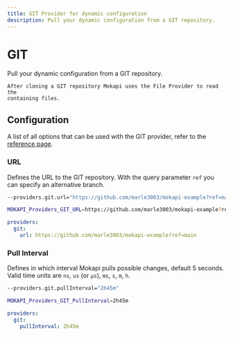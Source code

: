```yaml
---
title: GIT Provider for dynamic configuration
description: Pull your dynamic configuration from a GIT repository.
---
```

# GIT

Pull your dynamic configuration from a GIT repository.

``` box=tip
After cloning a GIT repository Mokapi uses the File Provider to read the
containing files.
```

## Configuration

A list of all options that can be used with the GIT provider, refer to
the [reference page](/docs/configuration/reference.md).


### URL
Defines the URL to the GIT repository. With the query parameter `ref` you can specify an alternative
branch.

```bash tab=CLI
--providers.git.url="https://github.com/marle3003/mokapi-example?ref=main"
```
```bash tab=Env
MOKAPI_Providers_GIT_URL=https://github.com/marle3003/mokapi-example?ref=main
```
```yaml tab=File (YAML)
providers:
  git:
    url: https://github.com/marle3003/mokapi-example?ref=main
```

### Pull Interval
Defines in which interval Mokapi pulls possible changes, default 5 seconds.
Valid time units are `ns`, `us` (or `µs`), `ms`, `s`, `m`, `h`.

```bash tab=CLI
--providers.git.pullInterval="2h45m"
```
```bash tab=Env
MOKAPI_Providers_GIT_PullInterval=2h45m
```
```yaml tab=File (YAML)
providers:
  git:
    pullInterval: 2h45m
```
